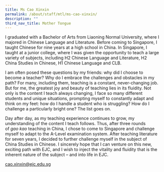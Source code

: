 ```yaml
---
title: Ms Cao Xinxin
permalink: /about/staff/mtl/ms-cao-xinxin/
description: ""
third_nav_title: Mother Tongue
---
```





I graduated with a Bachelor of Arts from Liaoning Normal University, where I majored in Chinese Language and Literature. Before coming to Singapore, I taught Chinese for nine years at a high school in China. In Singapore, I taught at a junior college, where I was given the opportunity to teach a large variety of subjects, including H2 Chinese Language and Literature, H2 China Studies in Chinese, H1 Chinese Language and CLB.

I am often posed these questions by my friends: why did I choose to become a teacher? Why do I embrace the challenges and obstacles in my path? For many, including them, teaching is a constant, never-changing job. But for me, the greatest joy and beauty of teaching lies in its fluidity. Not only is the content I teach always changing, I face so many different students and unique situations, prompting myself to constantly adapt and think on my feet: how do I handle a student who is struggling? How do I challenge a particularly bright one? The list goes on.

Day after day, as my teaching experience continues to grow, my understanding of the content I teach follows. Thus, after three rounds of _gao kao_ teaching in China, I chose to come to Singapore and challenge myself to adapt to the A-Level examination system. After teaching literature for seven years, I decided to further challenge myself in the subject of China Studies in Chinese. I sincerely hope that I can venture on this new, exciting path with EJC, and I wish to inject the vitality and fluidity that is the inherent nature of the subject – and into life in EJC.

[cao.xinxin@ejc.edu.sg](mailto:cao.xinxin@ejc.edu.sg)